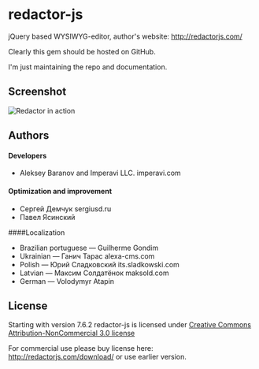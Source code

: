 redactor-js
===========

jQuery based WYSIWYG-editor, author's website: http://redactorjs.com/

Clearly this gem should be hosted on GitHub.

I'm just maintaining the repo and documentation.

## Screenshot
![Redactor in action](https://github.com/dybskiy/redactor-js/raw/master/redactor-js.png)

## Authors

#### Developers

* Aleksey Baranov and Imperavi LLC. imperavi.com

#### Optimization and improvement

* Сергей Демчук sergiusd.ru
* Павел Ясинский

####Localization

* Brazilian portuguese — Guilherme Gondim
* Ukrainian — Ганич Тарас alexa-cms.com
* Polish — Юрий Сладковский its.sladkowski.com
* Latvian — Максим Солдатёнок maksold.com
* German — Volodymyr Atapin

## License
Starting with version 7.6.2 redactor-js is licensed under [Creative Commons Attribution-NonCommercial 3.0 license](http://creativecommons.org/licenses/by-nc/3.0/)

For commercial use please buy license here: http://redactorjs.com/download/ or use earlier version.